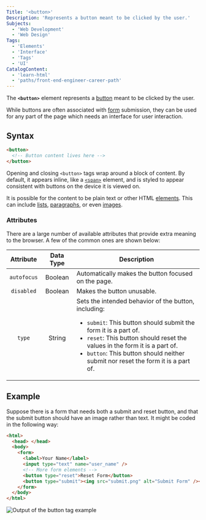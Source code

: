 ```yaml
---
Title: '<button>'
Description: 'Represents a button meant to be clicked by the user.'
Subjects:
  - 'Web Development'
  - 'Web Design'
Tags:
  - 'Elements'
  - 'Interface'
  - 'Tags'
  - 'UI'
CatalogContent:
  - 'learn-html'
  - 'paths/front-end-engineer-career-path'
---
```


The **`<button>`** element represents a [button](https://www.codecademy.com/resources/docs/uiux/button) meant to be clicked by the user.

While buttons are often associated with [form](https://www.codecademy.com/resources/docs/html/forms) submission, they can be used for any part of the page which needs an interface for user interaction.

## Syntax

```html
<button>
  <!-- Button content lives here -->
</button>
```

Opening and closing `<button>` tags wrap around a block of content. By default, it appears inline, like a [`<span>`](https://www.codecademy.com/resources/docs/html/elements/span) element, and is styled to appear consistent with buttons on the device it is viewed on.

It is possible for the content to be plain text or other HTML [elements](https://www.codecademy.com/resources/docs/html/elements). This can include [lists](https://www.codecademy.com/resources/docs/html/lists), [paragraphs](https://www.codecademy.com/resources/docs/html/elements/p), or even [images](https://www.codecademy.com/resources/docs/html/images).

### Attributes

There are a large number of available attributes that provide extra meaning to the browser. A few of the common ones are shown below:

|  Attribute  | Data Type | Description                                                                                                                                                                                                                                                                                                   |
| :---------: | :-------: | ------------------------------------------------------------------------------------------------------------------------------------------------------------------------------------------------------------------------------------------------------------------------------------------------------------- |
| `autofocus` |  Boolean  | Automatically makes the button focused on the page.                                                                                                                                                                                                                                                           |
| `disabled`  |  Boolean  | Makes the button unusable.                                                                                                                                                                                                                                                                                    |
|   `type`    |  String   | Sets the intended behavior of the button, including:<ul><li>`submit`: This button should submit the form it is a part of.</li><li>`reset`: This button should reset the values in the form it is a part of.</li><li>`button`: This button should neither submit nor reset the form it is a part of.</li></ul> |

## Example

Suppose there is a form that needs both a submit and reset button, and that the submit button should have an image rather than text. It might be coded in the following way:

```html
<html>
  <head> </head>
  <body>
    <form>
      <label>Your Name</label>
      <input type="text" name="user_name" />
      <!-- More form elements -->
      <button type="reset">Reset Form</button>
      <button type="submit"><img src="submit.png" alt="Submit Form" /></button>
    </form>
  </body>
</html>
```

![Output of the button tag example](https://raw.githubusercontent.com/Codecademy/docs/main/media/html-button-example.png)
